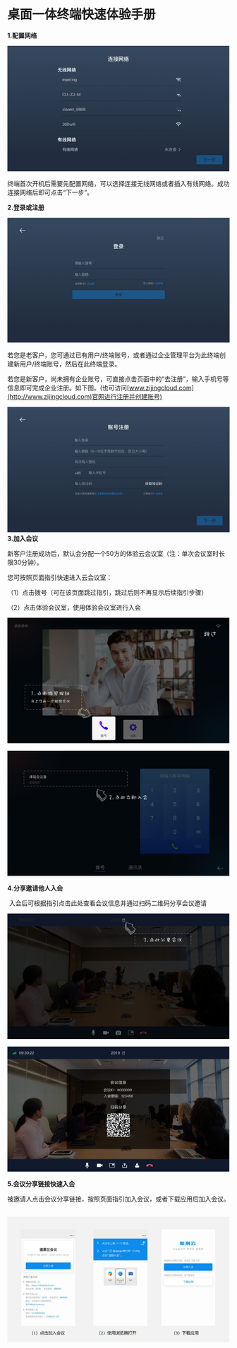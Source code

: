 # 桌面一体终端快速体验手册

**1.配置网络**

![img](../../_image/MT666/wps1.jpg) 

终端首次开机后需要先配置网络，可以选择连接无线网络或者插入有线网络。成功连接网络后即可点击“下一步”。

 

**2.登录或注册**

![img](../../_image/MT666/wps2.jpg) 

​	若您是老客户，您可通过已有用户/终端账号，或者通过企业管理平台为此终端创建新用户/终端账号，然后在此终端登录。

​	若您是新客户，尚未拥有企业账号，可直接点击页面中的“去注册”，输入手机号等信息即可完成企业注册。如下图。(也可访问[www.zijingcloud.com](http://www.zijingcloud.com)官网进行注册并创建账号)

![img](../../_image/MT666/wps3.jpg) **3.加入会议**

​	新客户注册成功后，默认会分配一个50方的体验云会议室（注：单次会议室时长限30分钟）。

您可按照页面指引快速进入云会议室：

（1）点击拨号（可在该页面跳过指引，跳过后则不再显示后续指引步骤）

（2）点击体验会议室，使用体验会议室进行入会

![img](../../_image/MT666/wps4.jpg) 

 ![img](../../_image/MT666/wps5.jpg)

**4.分享邀请他人入会**

​	入会后可根据指引点击此处查看会议信息并通过扫码二维码分享会议邀请

![img](../../_image/MT666/wps6.jpg) 

![img](../../_image/MT666/wps7.jpg) 

 

**5.会议分享链接快速入会**

被邀请人点击会议分享链接，按照页面指引加入会议，或者下载应用后加入会议。   

​    ![img](../../_image/MT666/wps8.png) 

 



